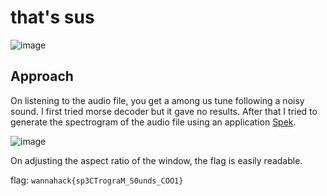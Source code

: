 # that's sus
![image](https://user-images.githubusercontent.com/34862954/164890811-2e665b4f-738f-4c4d-9e6e-853dd6a1ec49.png)
## Approach
On listening to the audio file, you get a among us tune following a noisy sound. I first tried morse decoder but it gave no results. After that I tried to generate the spectrogram of the audio file using an application [Spek](http://spek.cc/).


![image](https://user-images.githubusercontent.com/34862954/164890954-786e929b-fb46-4a12-962b-308f39cd8450.png)<br>

On adjusting the aspect ratio of the window, the flag is easily readable.

flag: `wannahack{sp3CTrograM_S0unds_COO1}`
